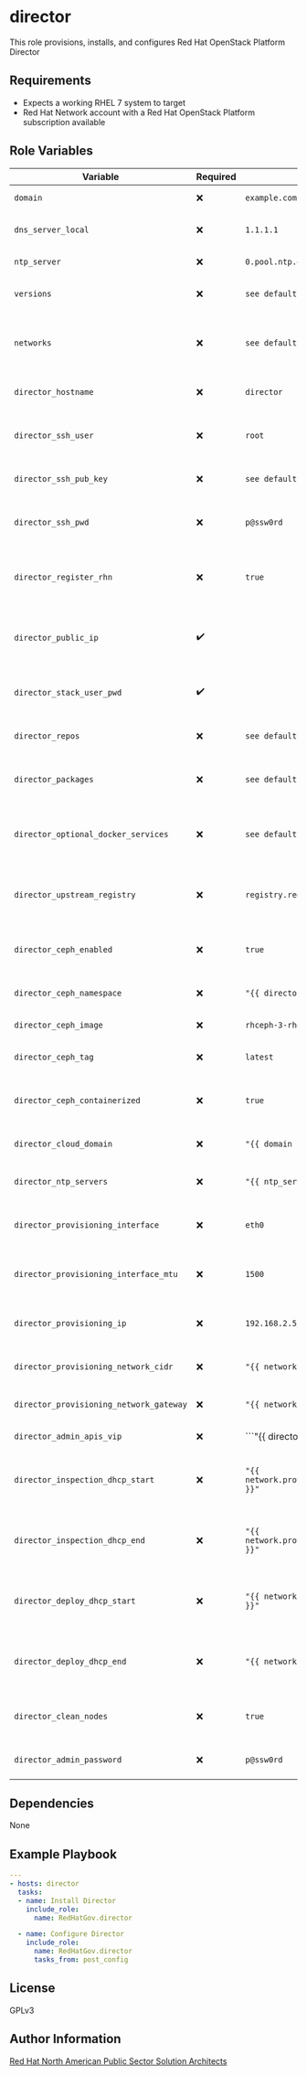 director
=========

This role provisions, installs, and configures Red Hat OpenStack Platform Director

Requirements
------------

- Expects a working RHEL 7 system to target
- Red Hat Network account with a Red Hat OpenStack Platform subscription available

Role Variables
--------------

| Variable        | Required | Default  | Description                                                                                                                                                                                                                                     |
| --------------- | -------- | -------- | ----------------------------------------------------------------------------------------------------------------------------------------------------------------------------------------------------------------------------------------------- |
| `domain` | :x:      | ```example.com``` | The domain for the environment |
| `dns_server_local` | :x:      | ```1.1.1.1``` | The default local DNS server to use |
| `ntp_server` | :x:      | ```0.pool.ntp.org``` | The default NTP server to use |
| `versions` | :x:      | ```see defaults/main.yml``` | A dictionary of Red Hat software versions |
| `networks` | :x:      | ```see defaults/main.yml``` | A dictionary of local network vlans to use for the RHOSP deployment |
| `director_hostname` | :x:      | ```director``` | The short hostname for director |
| `director_ssh_user` | :x:      | ```root``` | The user to use for ssh connections to director |
| `director_ssh_pub_key` | :x:      | ```see defaults/main.yml``` | The ssh public key to connect to director |
| `director_ssh_pwd` | :x:      | ```p@ssw0rd``` | The password to use for ssh connections to director |
| `director_register_rhn` | :x:      | ```true``` | Boolean for whether to subscribe director to Red Hat Network |
| `director_public_ip` | :heavy_check_mark:      |  | The IP for director on the external OpenStack network |
| `director_stack_user_pwd` | :heavy_check_mark:      |  | The default password to use for the stack user on director |
| `director_repos` | :x:      | ```see defaults/main.yml``` | Dictionary of Repos to enable for director |
| `director_packages` | :x:      | ```see defaults/main.yml``` | Dictionary of Packages to create for director |
| `director_optional_docker_services` | :x:      | ```see defaults/main.yml``` | Dictionary of optional services that will be deployed in overcloud |
| `director_upstream_registry` | :x:      | ```registry.redhat.io``` | The fqdn of the registry to use for upstream RHOSP containers |
| `director_ceph_enabled` | :x:      | ```true``` | Boolean for whether Ceph will be deployed in overcloud |
| `director_ceph_namespace` | :x:      | ```"{{ director_upstream_registry }}/rhceph"``` | The namespace for Ceph containers |
| `director_ceph_image` | :x:      | ```rhceph-3-rhel7``` | Name for Ceph container image |
| `director_ceph_tag` | :x:      | ```latest``` | Tag to use for Ceph container image |
| `director_ceph_containerized` | :x:      | ```true``` | Boolean for whether Ceph will be deployed containerized |
| `director_cloud_domain` | :x:      | ```"{{ domain }}"``` | Domain used for RHOSP deployment |
| `director_ntp_servers` | :x:      | ```"{{ ntp_server }}"``` | NTP server used for RHOSP deployment |
| `director_provisioning_interface` | :x:      | ```eth0``` | Interface name on director for provisioning network |
| `director_provisioning_interface_mtu` | :x:      | ```1500``` | MTU for provisioning interface on director |
| `director_provisioning_ip` | :x:      | ```192.168.2.5/24``` | IP address (in CIDR notation) for provisioning network |
| `director_provisioning_network_cidr` | :x:      | ```"{{ network.provisioning.cidr }}"``` | CIDR for provisioning network |
| `director_provisioning_network_gateway` | :x:      | ```"{{ network.provisioning.gateway }}"``` | Gateway for provisioning network |
| `director_admin_apis_vip` | :x:      | ```"{{ director_provisioning_ip | ipaddr('address') }}"``` | IP address for admin APIs |
| `director_inspection_dhcp_start` | :x:      | ```"{{ network.provisioning.introspectionDhcpStart }}"``` | Start address for introspection DHCP pool on provisioning network |
| `director_inspection_dhcp_end` | :x:      | ```"{{ network.provisioning.introspectionDhcpEnd }}"``` | End address for introspection DHCP pool on provisioning network |
| `director_deploy_dhcp_start` | :x:      | ```"{{ network.provisioning.deployDhcpStart }}"``` | Start address for deployment DHCP pool on provisioning network |
| `director_deploy_dhcp_end` | :x:      | ```"{{ network.provisioning.deployDhcpEnd }}"``` | End address for deployment DHCP pool on provisioning network |
| `director_clean_nodes` | :x:      | ```true``` | Boolean for enabling clean_nodes on director |
| `director_admin_password` | :x:      | ```p@ssw0rd``` | Password for admin user on director |

Dependencies
------------

None

Example Playbook
----------------

```yaml
---
- hosts: director
  tasks:
  - name: Install Director
    include_role:
      name: RedHatGov.director

  - name: Configure Director
    include_role:
      name: RedHatGov.director
      tasks_from: post_config
```

License
-------

GPLv3

Author Information
------------------

[Red Hat North American Public Sector Solution Architects](https://redhatgov.io)
